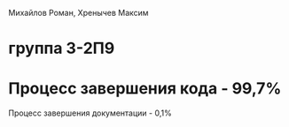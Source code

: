 Михайлов Роман, Хренычев Максим

# группа 3-2П9

# Процесс завершения кода - 99,7%
  Процесс завершения документации - 0,1%

